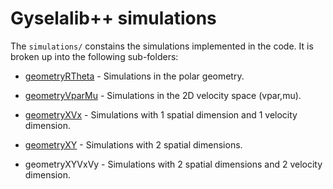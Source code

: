 # Gyselalib++ simulations 

The `simulations/` constains the simulations implemented in the code. 
It is broken up into the following sub-folders:

 - [geometryRTheta](./geometryRTheta/README.md) - Simulations in the polar geometry.

 - [geometryVparMu](./geometryVparMu/README.md) - Simulations in the 2D velocity space (vpar,mu).
 
 - [geometryXVx](./geometryXVx/README.md) - Simulations with 1 spatial dimension and 1 velocity dimension. 

 - [geometryXY](./geometryXY/README.md) - Simulations with 2 spatial dimensions. 

<!-- - [geometryXYVxVy](./geometryXYVxVy/README.md) --> 
 - geometryXYVxVy - Simulations with 2 spatial dimensions and 2 velocity dimension.
